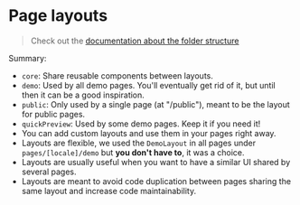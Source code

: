 Page layouts
===

> Check out the [documentation about the folder structure](../README.md#folder-structure)

Summary:

- `core`: Share reusable components between layouts.
- `demo`: Used by all demo pages. You'll eventually get rid of it, but until then it can be a good inspiration.
- `public`: Only used by a single page (at "/public"), meant to be the layout for public pages.
- `quickPreview`: Used by some demo pages. Keep it if you need it!
- You can add custom layouts and use them in your pages right away.
- Layouts are flexible, we used the `DemoLayout` in all pages under `pages/[locale]/demo` but **you don't have to**, it was a choice.
- Layouts are usually useful when you want to have a similar UI shared by several pages.
- Layouts are meant to avoid code duplication between pages sharing the same layout and increase code maintainability.
